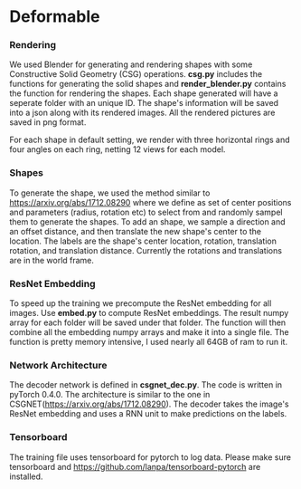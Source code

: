  # Deformable
 
 ### Rendering
 We used Blender for generating and rendering shapes with some Constructive Solid Geometry (CSG) operations. **csg.py** includes the functions for generating the solid shapes and **render_blender.py** contains the function for rendering the shapes. Each shape generated will have a seperate folder with an unique ID. The shape's information will be saved into a json along with its rendered images. All the rendered pictures are saved in png format.
 
 For each shape in default setting, we render with three horizontal rings and four angles on each ring, netting 12 views for each model. 
 
 ### Shapes
 To generate the shape, we used the method similar to https://arxiv.org/abs/1712.08290 where we define as set of center positions and parameters (radius, rotation etc) to select from and randomly sampel them to generate the shapes. To add an shape, we sample a direction and an offset distance, and then translate the new shape's center to the location. The labels are the shape's center location, rotation, translation rotation, and translation distance. Currently the rotations and translations are in the world frame.
 
 ### ResNet Embedding
 To speed up the training we precompute the ResNet embedding for all images. Use **embed.py** to compute ResNet embeddings. The result numpy array for each folder will be saved under that folder. The function will then combine all the embedding numpy arrays and make it into a single file. The function is pretty memory intensive, I used nearly all 64GB of ram to run it.
 
 ### Network Architecture
 The decoder network is defined in **csgnet_dec.py**. The code is written in pyTorch 0.4.0. The architecture is similar to the one in CSGNET(https://arxiv.org/abs/1712.08290). The decoder takes the image's ResNet embedding and uses a RNN unit to make predictions on the labels.
 
 ### Tensorboard
 The training file uses tensorboard for pytorch to log data. Please make sure tensorboard and https://github.com/lanpa/tensorboard-pytorch are installed.
